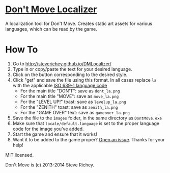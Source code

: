 # [Don't Move Localizer](http://steverichey.github.io/DMLocalizer/)

A localization tool for Don't Move. Creates static art assets for various languages, which can be read by the game.

# How To

1. Go to http://steverichey.github.io/DMLocalizer/
2. Type in or copy/paste the text for your desired language.
3. Click on the button corresponding to the desired style.
4. Click "get" and save the file using this format. In all cases replace `la` with the applicable [ISO 639-1 language code](http://en.wikipedia.org/wiki/List_of_ISO_639-1_codes)
	* For the main title "DON'T": save as `dont_la.png`
	* For the main title "MOVE": save as `move_la.png`
	* For the "LEVEL UP!" toast: save as `levelup_la.png`
	* For the "ZENITH" toast: save as `zenith_la.png`
	* For the "GAME OVER" text: save as `gameover_la.png`
5. Save the file to the `images` folder, in the same directory as `DontMove.exe`
6. Make sure that `locale/default.language` is set to the proper language code for the image you've added.
7. Start the game and ensure that it works!
8. Want it to be added to the game proper? [Open an issue](./../issues). Thanks for your help!

MIT licensed.

Don't Move is (c) 2013-2014 Steve Richey.
